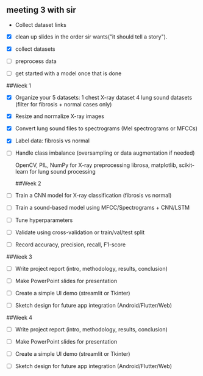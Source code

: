 ## meeting 3 with sir 
-  Collect dataset links
- [x] clean up slides in the order sir wants("it should tell a story").
- [x] collect datasets
- [ ] preprocess data
- [ ] get started with a model once that is done



##Week 1 
- [X] Organize your 5 datasets:
    1 chest X-ray dataset
    4 lung sound datasets (filter for fibrosis + normal cases only)
- [x] Resize and normalize X-ray images
- [x] Convert lung sound files to spectrograms (Mel spectrograms or MFCCs)
- [x] Label data: fibrosis vs normal
- [ ] Handle class imbalance (oversampling or data augmentation if needed)

  OpenCV, PIL, NumPy for X-ray preprocessing
  librosa, matplotlib, scikit-learn for lung sound processing

  ##Week 2
- [ ] Train a CNN model for X-ray classification (fibrosis vs normal)
- [ ] Train a sound-based model using MFCC/Spectrograms + CNN/LSTM
- [ ] Tune hyperparameters
- [ ] Validate using cross-validation or train/val/test split
- [ ] Record accuracy, precision, recall, F1-score

##Week 3
- [ ] Write project report (intro, methodology, results, conclusion)
- [ ] Make PowerPoint slides for presentation
- [ ] Create a simple UI demo (streamlit or Tkinter)
- [ ] Sketch design for future app integration (Android/Flutter/Web)


##Week 4
- [ ] Write project report (intro, methodology, results, conclusion)
- [ ] Make PowerPoint slides for presentation
- [ ] Create a simple UI demo (streamlit or Tkinter)
- [ ] Sketch design for future app integration (Android/Flutter/Web)

  
